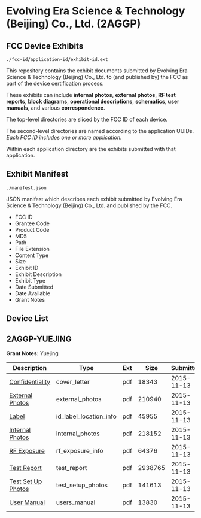 # Evolving Era Science & Technology (Beijing) Co., Ltd. (2AGGP)
## FCC Device Exhibits

```
./fcc-id/application-id/exhibit-id.ext
```

This repository contains the exhibit documents submitted by Evolving Era Science & Technology (Beijing) Co., Ltd. to (and published by) the FCC as part of the device certification process.

These exhibits can include **internal photos**, **external photos**, **RF test reports**, **block diagrams**, **operational descriptions**, **schematics**, **user manuals**, and various **correspondence**.

The top-level directories are sliced by the FCC ID of each device.

The second-level directories are named according to the application UUIDs. *Each FCC ID includes one or more application.*

Within each application directory are the exhibits submitted with that application. 

## Exhibit Manifest

```
./manifest.json
```

JSON manifest which describes each exhibit submitted by Evolving Era Science & Technology (Beijing) Co., Ltd. and published by the FCC.

- FCC ID
- Grantee Code
- Product Code
- MD5
- Path
- File Extension
- Content Type
- Size
- Exhibit ID
- Exhibit Description
- Exhibit Type
- Date Submitted
- Date Available
- Grant Notes

## Device List
## 2AGGP-YUEJING
**Grant Notes:** Yuejing

| Description | Type | Ext | Size | Submitted | Available |
| ----------- | ---- | --- | ---- | --------- | --------- |
| [Confidentiality](2AGGP-YUEJING/2628b8cfc876786b2f25b5eaabcf0c42/2812133.pdf) | cover_letter | pdf | 18343 | 2015-11-13 | 2015-11-15 |
| [External Photos](2AGGP-YUEJING/2628b8cfc876786b2f25b5eaabcf0c42/2812134.pdf) | external_photos | pdf | 210940 | 2015-11-13 | 2015-11-15 |
| [Label](2AGGP-YUEJING/2628b8cfc876786b2f25b5eaabcf0c42/2812136.pdf) | id_label_location_info | pdf | 45955 | 2015-11-13 | 2015-11-15 |
| [Internal Photos](2AGGP-YUEJING/2628b8cfc876786b2f25b5eaabcf0c42/2812135.pdf) | internal_photos | pdf | 218152 | 2015-11-13 | 2015-11-15 |
| [RF Exposure](2AGGP-YUEJING/2628b8cfc876786b2f25b5eaabcf0c42/2812141.pdf) | rf_exposure_info | pdf | 64376 | 2015-11-13 | 2015-11-15 |
| [Test Report](2AGGP-YUEJING/2628b8cfc876786b2f25b5eaabcf0c42/2812140.pdf) | test_report | pdf | 2938765 | 2015-11-13 | 2015-11-15 |
| [Test Set Up Photos](2AGGP-YUEJING/2628b8cfc876786b2f25b5eaabcf0c42/2812139.pdf) | test_setup_photos | pdf | 141613 | 2015-11-13 | 2015-11-15 |
| [User Manual](2AGGP-YUEJING/2628b8cfc876786b2f25b5eaabcf0c42/2812142.pdf) | users_manual | pdf | 13830 | 2015-11-13 | 2015-11-15 |
